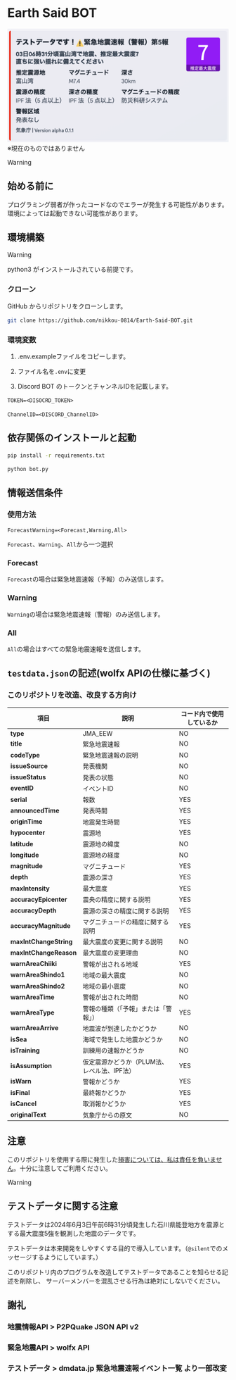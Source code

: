 # Earth Said BOT

<div style="text-align: center;">
    <img src="screenshot.png" alt="Kyoshin Report BOT Screenshot" style="max-width: 100%; height: auto;">
</div>
※現在のものではありません

> [!WARNING]
>## 始める前に
> プログラミング弱者が作ったコードなのでエラーが発生する可能性があります。
> 環境によっては起動できない可能性があります。

## 環境構築

> [!WARNING]
> python3 がインストールされている前提です。

### クローン

GitHub からリポジトリをクローンします。

```bash
git clone https://github.com/nikkou-0814/Earth-Said-BOT.git
```

### 環境変数

1. .env.exampleファイルをコピーします。

2. ファイル名を```.env```に変更

2. Discord BOT のトークンとチャンネルIDを記載します。

```env
TOKEN=<DISOCRD_TOKEN>

ChannelID=<DISCORD_ChannelID>
```

## 依存関係のインストールと起動

```bash
pip install -r requirements.txt
```
```bash
python bot.py
```

## 情報送信条件
### 使用方法
```env
ForecastWarning=<Forecast,Warning,All>
```

```Forecast```、```Warning```、```All```から一つ選択

### Forecast

```Forecast```の場合は緊急地震速報（予報）のみ送信します。

### Warning

```Warning```の場合は緊急地震速報（警報）のみ送信します。

### All

```All```の場合はすべての緊急地震速報を送信します。

## ```testdata.json```の記述(wolfx APIの仕様に基づく)
### このリポジトリを改造、改良する方向け

| **項目**                 | **説明**                           | **コード内で使用しているか** |
|-------------------------|------------------------------------|------------------------|
| **type**                | JMA_EEW                            | NO                     |
| **title**               | 緊急地震速報                         | NO                     |
| **codeType**            | 緊急地震速報の説明                    | NO                     |
| **issueSource**         | 発表機関                            | NO                     |
| **issueStatus**         | 発表の状態                          | NO                     |
| **eventID**             | イベントID                          | NO                     |
| **serial**              | 報数                               | YES                    |
| **announcedTime**       | 発表時間                            | YES                    |
| **originTime**          | 地震発生時間                         | YES                    |
| **hypocenter**          | 震源地                              | YES                    |
| **latitude**            | 震源地の緯度                         | NO                     |
| **longitude**           | 震源地の経度                         | NO                     |
| **magnitude**           | マグニチュード                       | YES                    |
| **depth**               | 震源の深さ                          | YES                    |
| **maxIntensity**        | 最大震度                             | YES                   |
| **accuracyEpicenter**   | 震央の精度に関する説明               | YES                      |
| **accuracyDepth**       | 震源の深さの精度に関する説明         | YES                       |
| **accuracyMagnitude**   | マグニチュードの精度に関する説明     | YES                        |
| **maxIntChangeString**  | 最大震度の変更に関する説明           | NO                       |
| **maxIntChangeReason**  | 最大震度の変更理由                   | NO                     |
| **warnAreaChiiki**      | 警報が出される地域                   | YES                    |
| **warnAreaShindo1**     | 地域の最大震度                       | NO                     |
| **warnAreaShindo2**     | 地域の最小震度                       | NO                     |
| **warnAreaTime**        | 警報が出された時間                   | NO                     |
| **warnAreaType**        | 警報の種類（「予報」または「警報」） | YES                       |
| **warnAreaArrive**      | 地震波が到達したかどうか             | NO                      |
| **isSea**               | 海域で発生した地震かどうか           | NO                      |
| **isTraining**          | 訓練用の速報かどうか                 | NO                     |
| **isAssumption**        | 仮定震源かどうか（PLUM法、レベル法、IPF法） | YES                |
| **isWarn**              | 警報かどうか                         | YES                   |
| **isFinal**             | 最終報かどうか                       | YES                   |
| **isCancel**            | 取消報かどうか                       | YES                   |
| **originalText**        | 気象庁からの原文                     | NO                    |

## 注意
このリポジトリを使用する際に発生した<ins>損害については、私は責任を負いません</ins>。十分に注意してご利用ください。

> [!WARNING]
>## テストデータに関する注意
>テストデータは2024年6月3日午前6時31分頃発生した石川県能登地方を震源とする最大震度5強を観測した地震のデータです。
>
>テストデータは本来開発をしやすくする目的で導入しています。（```@silent```でのメッセージするようにしています。）
>
>このリポジトリ内のプログラムを改造してテストデータであることを知らせる記述を削除し、
>サーバーメンバーを混乱させる行為は絶対にしないでください。

## 謝礼

### 地震情報API > P2PQuake JSON API v2

### 緊急地震API > wolfx API

### テストデータ > dmdata.jp 緊急地震速報イベント一覧 より一部改変